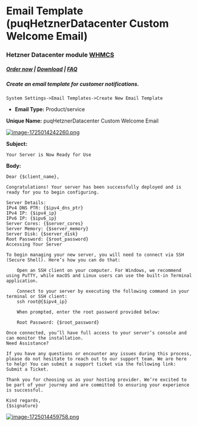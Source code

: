 # Email Template (puqHetznerDatacenter Custom Welcome Email)

### Hetzner Datacenter module **[WHMCS](https://puqcloud.com/link.php?id=77)**

#####  [Order now](https://puqcloud.com/whmcs-module-hetznerdatacenter.php) | [Download](https://download.puqcloud.com/WHMCS/servers/PUQ_WHMCS-HetznerDatacenter/) | [FAQ](https://faq.puqcloud.com/)

##### Create an email template for customer notifications.

```
System Settings->Email Templates->Create New Email Template
```

- **Email Type:** Product/service

**Unique Name:** puqHetznerDatacenter Custom Welcome Email

[![image-1725014242260.png](https://doc.puq.info/uploads/images/gallery/2024-08/scaled-1680-/image-1725014242260.png)](https://doc.puq.info/uploads/images/gallery/2024-08/image-1725014242260.png)

 **Subject:**

```
Your Server is Now Ready for Use
```

**Body:**

```
Dear {$client_name},

Congratulations! Your server has been successfully deployed and is ready for you to begin configuring.

Server Details:
IPv4 DNS PTR: {$ipv4_dns_ptr}
IPv4 IP: {$ipv4_ip}
IPv6 IP: {$ipv6_ip}
Server Cores: {$server_cores}
Server Memory: {$server_memory}
Server Disk: {$server_disk}
Root Password: {$root_password}
Accessing Your Server

To begin managing your new server, you will need to connect via SSH (Secure Shell). Here’s how you can do that:

    Open an SSH client on your computer. For Windows, we recommend using PuTTY, while macOS and Linux users can use the built-in Terminal application.

    Connect to your server by executing the following command in your terminal or SSH client:
    ssh root@{$ipv4_ip}

    When prompted, enter the root password provided below:

    Root Password: {$root_password}

Once connected, you’ll have full access to your server’s console and can monitor the installation.
Need Assistance?

If you have any questions or encounter any issues during this process, please do not hesitate to reach out to our support team. We are here to help! You can submit a support ticket via the following link: Submit a Ticket.

Thank you for choosing us as your hosting provider. We’re excited to be part of your journey and are committed to ensuring your experience is successful.

Kind regards,
{$signature}
```

[![image-1725014459758.png](https://doc.puq.info/uploads/images/gallery/2024-08/scaled-1680-/image-1725014459758.png)](https://doc.puq.info/uploads/images/gallery/2024-08/image-1725014459758.png)